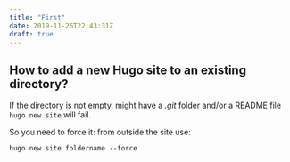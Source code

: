 ```yaml
---
title: "First"
date: 2019-11-26T22:43:31Z
draft: true
---
```


## How to add a new Hugo site to an existing directory?

If the directory is not empty, might have a *.git* folder and/or a README file `hugo new site` will fail. 

So you need to force it: from outside the site use:

`hugo new site foldername --force`